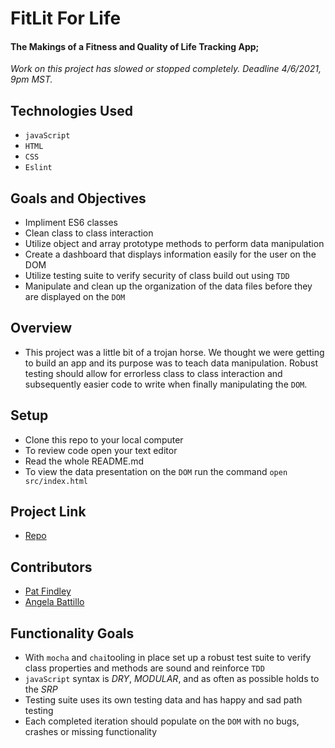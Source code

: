 # FitLit For Life

#### The Makings of a Fitness and Quality of Life Tracking App;

*Work on this project has slowed or stopped completely. Deadline 4/6/2021, 9pm MST.*

## Technologies Used

* `javaScript`
* `HTML`
* `CSS`
* `Eslint`

## Goals and Objectives

* Impliment ES6 classes
* Clean class to class interaction
* Utilize object and array prototype methods to perform data manipulation
* Create a dashboard that displays information easily for the user on the DOM
* Utilize testing suite to verify security of class build out using `TDD`
* Manipulate and clean up the organization of the data files before they are displayed on the `DOM`

## Overview

* This project was a little bit of a trojan horse.  We thought we were getting to build an app and its purpose was to teach data manipulation.  Robust testing should allow for errorless class to class interaction and subsequently easier code to write when finally manipulating the `DOM`.

## Setup

* Clone this repo to your local computer
* To review code open your text editor
* Read the whole README.md
* To view the data presentation on the `DOM` run the command `open src/index.html`

## Project Link

* [Repo](https://github.com/battan40/fit-for-life)

## Contributors

* [Pat Findley](https://github.com/Patfindley)
* [Angela Battillo](https://github.com/battan40)

## Functionality Goals

* With `mocha` and `chai`tooling in place set up a robust test suite to verify class properties and methods are sound and reinforce `TDD`
* `javaScript` syntax is *DRY*, *MODULAR*, and as often as possible holds to the *SRP*
* Testing suite uses its own testing data and has happy and sad path testing
* Each completed iteration should populate on the `DOM` with no bugs, crashes or missing functionality
